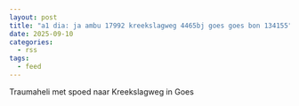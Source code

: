 ```yaml
---
layout: post
title: "a1 dia: ja ambu 17992 kreekslagweg 4465bj goes goes bon 134155"
date: 2025-09-10
categories: 
  - rss
tags: 
  - feed
---
```


Traumaheli met spoed naar Kreekslagweg in Goes

